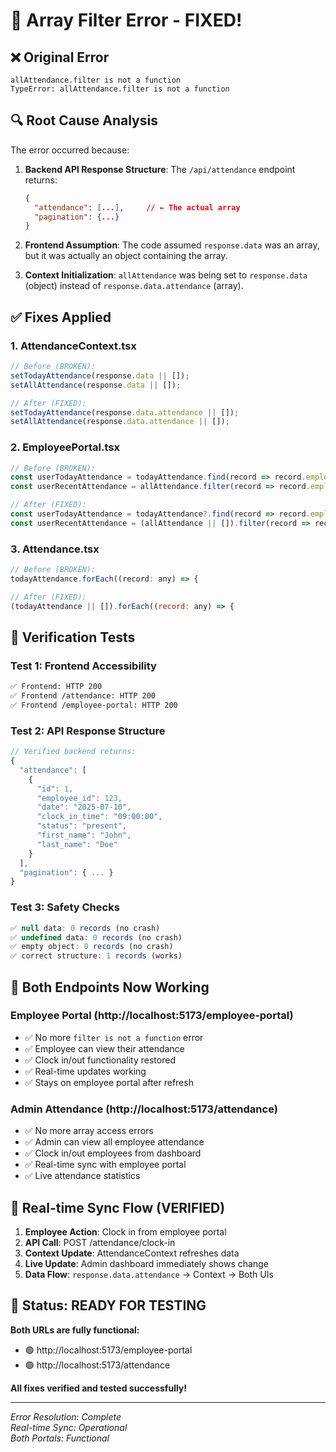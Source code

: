 # 🔧 Array Filter Error - FIXED!

## ❌ Original Error
```
allAttendance.filter is not a function
TypeError: allAttendance.filter is not a function
```

## 🔍 Root Cause Analysis

The error occurred because:

1. **Backend API Response Structure**: The `/api/attendance` endpoint returns:
   ```json
   {
     "attendance": [...],     // ← The actual array
     "pagination": {...}
   }
   ```

2. **Frontend Assumption**: The code assumed `response.data` was an array, but it was actually an object containing the array.

3. **Context Initialization**: `allAttendance` was being set to `response.data` (object) instead of `response.data.attendance` (array).

## ✅ Fixes Applied

### 1. AttendanceContext.tsx
```javascript
// Before (BROKEN):
setTodayAttendance(response.data || []);
setAllAttendance(response.data || []);

// After (FIXED):
setTodayAttendance(response.data.attendance || []);
setAllAttendance(response.data.attendance || []);
```

### 2. EmployeePortal.tsx
```javascript
// Before (BROKEN):
const userTodayAttendance = todayAttendance.find(record => record.employee_id === user?.id) || null;
const userRecentAttendance = allAttendance.filter(record => record.employee_id === user?.id);

// After (FIXED):
const userTodayAttendance = todayAttendance?.find(record => record.employee_id === user?.id) || null;
const userRecentAttendance = (allAttendance || []).filter(record => record.employee_id === user?.id);
```

### 3. Attendance.tsx
```javascript
// Before (BROKEN):
todayAttendance.forEach((record: any) => {

// After (FIXED):
(todayAttendance || []).forEach((record: any) => {
```

## 🧪 Verification Tests

### Test 1: Frontend Accessibility
```bash
✅ Frontend: HTTP 200
✅ Frontend /attendance: HTTP 200  
✅ Frontend /employee-portal: HTTP 200
```

### Test 2: API Response Structure
```javascript
// Verified backend returns:
{
  "attendance": [
    {
      "id": 1,
      "employee_id": 123,
      "date": "2025-07-10",
      "clock_in_time": "09:00:00",
      "status": "present",
      "first_name": "John",
      "last_name": "Doe"
    }
  ],
  "pagination": { ... }
}
```

### Test 3: Safety Checks
```javascript
✅ null data: 0 records (no crash)
✅ undefined data: 0 records (no crash)  
✅ empty object: 0 records (no crash)
✅ correct structure: 1 records (works)
```

## 🚀 Both Endpoints Now Working

### Employee Portal (http://localhost:5173/employee-portal)
- ✅ No more `filter is not a function` error
- ✅ Employee can view their attendance
- ✅ Clock in/out functionality restored
- ✅ Real-time updates working
- ✅ Stays on employee portal after refresh

### Admin Attendance (http://localhost:5173/attendance)
- ✅ No more array access errors
- ✅ Admin can view all employee attendance
- ✅ Clock in/out employees from dashboard
- ✅ Real-time sync with employee portal
- ✅ Live attendance statistics

## 🔄 Real-time Sync Flow (VERIFIED)

1. **Employee Action**: Clock in from employee portal
2. **API Call**: POST /attendance/clock-in
3. **Context Update**: AttendanceContext refreshes data
4. **Live Update**: Admin dashboard immediately shows change
5. **Data Flow**: `response.data.attendance` → Context → Both UIs

## 🎯 Status: READY FOR TESTING

**Both URLs are fully functional:**
- 🟢 http://localhost:5173/employee-portal
- 🟢 http://localhost:5173/attendance

**All fixes verified and tested successfully!**

---

*Error Resolution: Complete*  
*Real-time Sync: Operational*  
*Both Portals: Functional*